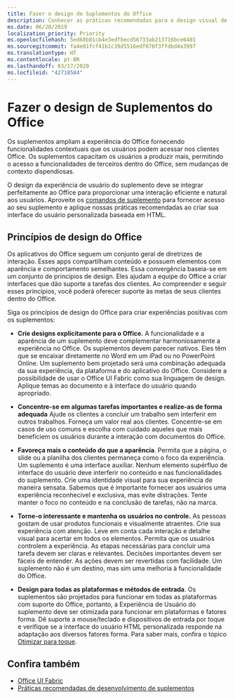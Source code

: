 ```yaml
---
title: Fazer o design de Suplementos do Office
description: Conhecer as práticas recomendadas para o design visual de suplementos do Office.
ms.date: 06/20/2019
localization_priority: Priority
ms.openlocfilehash: 5ed68b81cb4e3edfbecd56733ab213716bce6401
ms.sourcegitcommit: fa4e81fcf41b1c39d5516edf078f3ffdbd4a3997
ms.translationtype: HT
ms.contentlocale: pt-BR
ms.lasthandoff: 03/17/2020
ms.locfileid: "42718584"
---
```

# <a name="design-office-add-ins"></a>Fazer o design de Suplementos do Office

Os suplementos ampliam a experiência do Office fornecendo funcionalidades contextuais que os usuários podem acessar nos clientes Office. Os suplementos capacitam os usuários a produzir mais, permitindo o acesso a funcionalidades de terceiros dentro do Office, sem mudanças de contexto dispendiosas. 

O design da experiência de usuário do suplemento deve se integrar perfeitamente ao Office para proporcionar uma interação eficiente e natural aos usuários. Aproveite os [comandos de suplemento](add-in-commands.md) para fornecer acesso ao seu suplemento e aplique nossas práticas recomendadas ao criar sua interface do usuário personalizada baseada em HTML.

## <a name="office-design-principles"></a>Princípios de design do Office

Os aplicativos do Office seguem um conjunto geral de diretrizes de interação. Esses apps compartilham conteúdo e possuem elementos com aparência e comportamento semelhantes. Essa convergência baseia-se em um conjunto de princípios de design. Eles ajudam a equipe do Office a criar interfaces que dão suporte a tarefas dos clientes. Ao compreender e seguir esses princípios, você poderá oferecer suporte às metas de seus clientes dentro do Office.

Siga os princípios de design do Office para criar experiências positivas com os suplementos:

- **Crie designs explicitamente para o Office.** A funcionalidade e a aparência de um suplemento deve complementar harmoniosamente a experiência no Office. Os suplementos devem parecer nativos. Eles têm que se encaixar diretamente no Word em um iPad ou no PowerPoint Online. Um suplemento bem projetado será uma combinação adequada da sua experiência, da plataforma e do aplicativo do Office. Considere a possibilidade de usar o Office UI Fabric como sua linguagem de design. Aplique temas ao documento e à interface do usuário quando apropriado.

- **Concentre-se em algumas tarefas importantes e realize-as de forma adequada** Ajude os clientes a concluir um trabalho sem interferir em outros trabalhos. Forneça um valor real aos clientes. Concentre-se em casos de uso comuns e escolha com cuidado aqueles que mais beneficiem os usuários durante a interação com documentos do Office.

- **Favoreça mais o conteúdo do que a aparência**. Permita que a página, o slide ou a planilha dos clientes permaneça como o foco da experiência. Um suplemento é uma interface auxiliar. Nenhum elemento supérfluo de interface do usuário deve interferir no conteúdo e nas funcionalidades do suplemento. Crie uma identidade visual para sua experiência de maneira sensata. Sabemos que é importante fornecer aos usuários uma experiência reconhecível e exclusiva, mas evite distrações. Tente manter o foco no conteúdo e na conclusão de tarefas, não na marca.

- **Torne-o interessante e mantenha os usuários no controle.** As pessoas gostam de usar produtos funcionais e visualmente atraentes. Crie sua experiência com atenção. Leve em conta cada interação e detalhe visual para acertar em todos os elementos. Permita que os usuários controlem a experiência. As etapas necessárias para concluir uma tarefa devem ser claras e relevantes. Decisões importantes devem ser fáceis de entender. As ações devem ser revertidas com facilidade. Um suplemento não é um destino, mas sim uma melhoria à funcionalidade do Office.

- **Design para todas as plataformas e métodos de entrada**. Os suplementos são projetados para funcionar em todas as plataformas com suporte do Office, portanto, a Experiência de Usuário do suplemento deve ser otimizada para funcionar em plataformas e fatores forma. Dê suporte a mouse/teclado e dispositivos de entrada por toque e verifique se a interface do usuário HTML personalizada responde na adaptação aos diversos fatores forma. Para saber mais, confira o tópico [Otimizar para toque](../concepts/add-in-development-best-practices.md#optimize-for-touch). 

## <a name="see-also"></a>Confira também
- [Office UI Fabric](https://developer.microsoft.com/fabric) 
- [Práticas recomendadas de desenvolvimento de suplementos](../concepts/add-in-development-best-practices.md)


